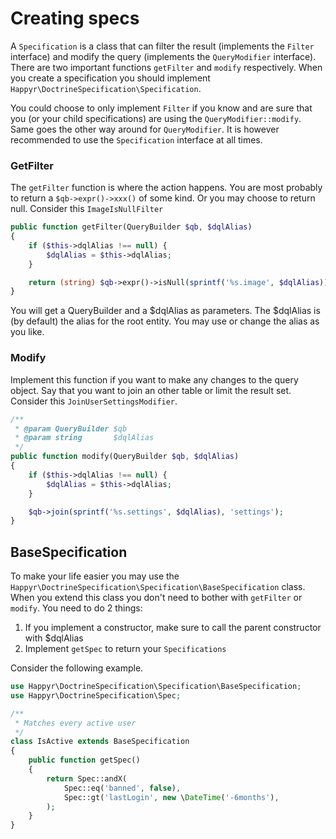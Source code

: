 # Creating specs

A `Specification` is a class that can filter the result (implements the `Filter` interface) and modify the query
(implements the `QueryModifier` interface). There are two important functions `getFilter` and `modify` respectively.
When you create a specification you should implement `Happyr\DoctrineSpecification\Specification`.

You could choose to only implement `Filter` if you know and are sure that you (or your child
specifications) are using the `QueryModifier::modify`. Same goes the other way around for `QueryModifier`. It is
however recommended to use the `Specification` interface at all times.

### GetFilter

The `getFilter` function is where the action happens. You are most probably to return a `$qb->expr()->xxx()` of some kind. Or you may
choose to return null. Consider this `ImageIsNullFilter`

```php
public function getFilter(QueryBuilder $qb, $dqlAlias)
{
    if ($this->dqlAlias !== null) {
        $dqlAlias = $this->dqlAlias;
    }

    return (string) $qb->expr()->isNull(sprintf('%s.image', $dqlAlias));
}
```

You will get a QueryBuilder and a $dqlAlias as parameters. The $dqlAlias is (by default) the alias for the root entity.
You may use or change the alias as you like.


### Modify

Implement this function if you want to make any changes to the query object. Say that you want to join an other table
or limit the result set. Consider this `JoinUserSettingsModifier`.

```php
/**
 * @param QueryBuilder $qb
 * @param string       $dqlAlias
 */
public function modify(QueryBuilder $qb, $dqlAlias)
{
    if ($this->dqlAlias !== null) {
        $dqlAlias = $this->dqlAlias;
    }

    $qb->join(sprintf('%s.settings', $dqlAlias), 'settings');
}

```


## BaseSpecification

To make your life easier you may use the `Happyr\DoctrineSpecification\Specification\BaseSpecification` class. When you extend
this class you don't need to bother with `getFilter` or `modify`. You need to do 2 things:

1. If you implement a constructor, make sure to call the parent constructor with $dqlAlias
2. Implement `getSpec` to return your `Specifications`

Consider the following example.

```php
use Happyr\DoctrineSpecification\Specification\BaseSpecification;
use Happyr\DoctrineSpecification\Spec;

/**
 * Matches every active user
 */
class IsActive extends BaseSpecification
{
    public function getSpec()
    {
        return Spec::andX(
            Spec::eq('banned', false),
            Spec::gt('lastLogin', new \DateTime('-6months'),
        );
    }
}
```
